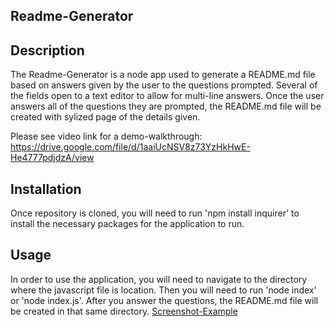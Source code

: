## Readme-Generator

## Description
The Readme-Generator is a node app used to generate a README.md file based on answers given by the user to the questions prompted.
Several of the fields open to a text editor to allow for multi-line answers.
Once the user answers all of the questions they are prompted, the README.md file will be created with sylized page of the details given.

Please see video link for a demo-walkthrough: https://drive.google.com/file/d/1aaiUcNSV8z73YzHkHwE-He4777pdjdzA/view

## Installation
Once repository is cloned, you will need to run 'npm install inquirer' to install the necessary packages for the application to run.

## Usage
In order to use the application, you will need to navigate to the directory where the javascript file is location. Then you will need to run 'node index' or 'node index.js'. After you answer the questions, the README.md file will be created in that same directory.
[Screenshot-Example](./Develop/assets/images/node-app-example-screenshot.png)

